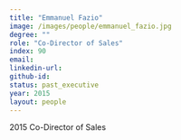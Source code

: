 ```yaml
---
title: "Emmanuel Fazio"
image: /images/people/emmanuel_fazio.jpg
degree: ""
role: "Co-Director of Sales"
index: 90
email:
linkedin-url:
github-id:
status: past_executive
year: 2015
layout: people
---
```

2015 Co-Director of Sales

